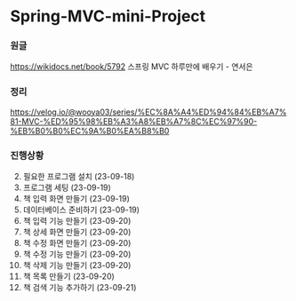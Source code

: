 # Spring-MVC-mini-Project

### 원글
https://wikidocs.net/book/5792
스프링 MVC 하루만에 배우기 - 연서은

### 정리
https://velog.io/@wooya03/series/%EC%8A%A4%ED%94%84%EB%A7%81-MVC-%ED%95%98%EB%A3%A8%EB%A7%8C%EC%97%90-%EB%B0%B0%EC%9A%B0%EA%B8%B0

### 진행상황
02. 필요한 프로그램 설치 (23-09-18)
03. 프로그램 세팅 (23-09-19)
04. 책 입력 화면 만들기 (23-09-19)
05. 데이터베이스 준비하기 (23-09-19) 
06. 책 입력 기능 만들기 (23-09-20)
07. 책 상세 화면 만들기 (23-09-20)
08. 책 수정 화면 만들기 (23-09-20)
09. 책 수정 기능 만들기 (23-09-20)
10. 책 삭제 기능 만들기 (23-09-20)
11. 책 목록 만들기 (23-09-20)
12. 책 검색 기능 추가하기 (23-09-21)
